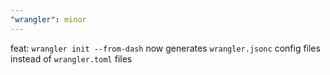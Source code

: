 ```yaml
---
"wrangler": minor
---
```


feat: `wrangler init --from-dash` now generates `wrangler.jsonc` config files instead of `wrangler.toml` files
